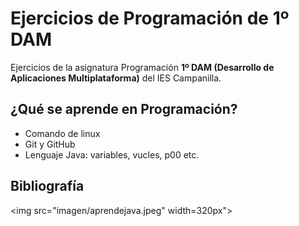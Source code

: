 # Ejercicios de Programación de 1º DAM
Ejercicios de la asignatura Programación **1º DAM (Desarrollo de Aplicaciones Multiplataforma)** del IES Campanilla.

## ¿Qué se aprende en Programación?

* Comando de linux
* Git y GitHub
* Lenguaje Java: variables, vucles, p00 etc.

## Bibliografía
<img src="imagen/aprendejava.jpeg" width=320px">
